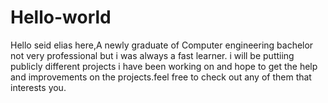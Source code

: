 # Hello-world

Hello seid elias here,A newly graduate of Computer engineering bachelor not very professional but i was always a fast learner. i will be puttiing publicly different projects i have been working on and hope to get the help and improvements on the projects.feel free to check out any of them that interests you.   
